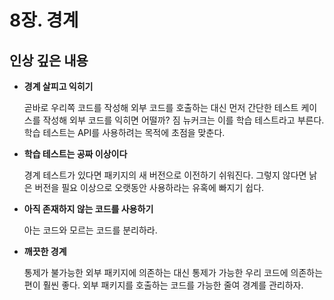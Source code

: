 # 8장. 경계

## 인상 깊은 내용 

* **경계 살피고 익히기**
 
   곧바로 우리쪽 코드를 작성해 외부 코드를 호출하는 대신 먼저 간단한 테스트 케이스를 작성해 외부 코드를 익히면 어떨까? 짐 뉴커크는 이를 학습 테스트라고 부른다. 학습 테스트는 API를 사용하려는 목적에 초점을 맞춘다.

* **학습 테스트는 공짜 이상이다**
  
   경계 테스트가 있다면 패키지의 새 버전으로 이전하기 쉬워진다. 그렇지 않다면 낡은 버전을 필요 이상으로 오랫동안 사용하라는 유혹에 빠지기 쉽다.

* **아직 존재하지 않는 코드를 사용하기**
  
  아는 코드와 모르는 코드를 분리하라.

* **깨끗한 경계**
  
  통제가 불가능한 외부 패키지에 의존하는 대신 통제가 가능한 우리 코드에 의존하는 편이 훨씬 좋다.
  외부 패키지를 호출하는 코드를 가능한 줄여 경계를 관리하자.
